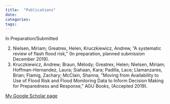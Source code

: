 ```yaml
---
title:  "Publications"
date:   
categories: 
tags: 
---
```


In Preparation/Submitted 

2. Nielsen, Miriam; Greatrex, Helen, Kruczkiewicz, Andrew, ”A systematic review of flash flood risk,” (In preparation, planned submission December 2019).
1. Kruczkiewicz, Andrew; Braun, Mélody; Greatrex, Helen; Nielsen, Miriam; Hoffman-Hernandez, Laura; Siahaan, Kara; Padilla, Lace; Llamanzares, Brian; Flamig, Zachary; McClain, Shanna, ”Moving from Availability to Use of Flood Risk and Flood Monitoring Data to Inform Decision Making for Preparedness and Response,” AGU Books, (Accepted 2019).

[My Google Scholar page](https://scholar.google.com/citations?user=pNhZXOEAAAAJ&hl=en)

